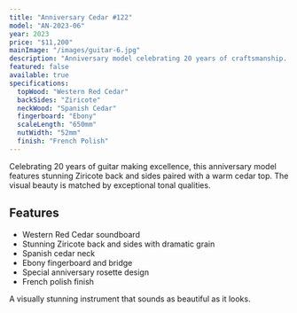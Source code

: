 ```yaml
---
title: "Anniversary Cedar #122"
model: "AN-2023-06"
year: 2023
price: "$11,200"
mainImage: "/images/guitar-6.jpg"
description: "Anniversary model celebrating 20 years of craftsmanship. Cedar top with stunning Ziricote back and sides creates a guitar with unique visual appeal and rich tone."
featured: false
available: true
specifications:
  topWood: "Western Red Cedar"
  backSides: "Ziricote"
  neckWood: "Spanish Cedar"
  fingerboard: "Ebony"
  scaleLength: "650mm"
  nutWidth: "52mm"
  finish: "French Polish"
---
```


Celebrating 20 years of guitar making excellence, this anniversary model features stunning Ziricote back and sides paired with a warm cedar top. The visual beauty is matched by exceptional tonal qualities.

## Features

- Western Red Cedar soundboard
- Stunning Ziricote back and sides with dramatic grain
- Spanish cedar neck
- Ebony fingerboard and bridge
- Special anniversary rosette design
- French polish finish

A visually stunning instrument that sounds as beautiful as it looks.